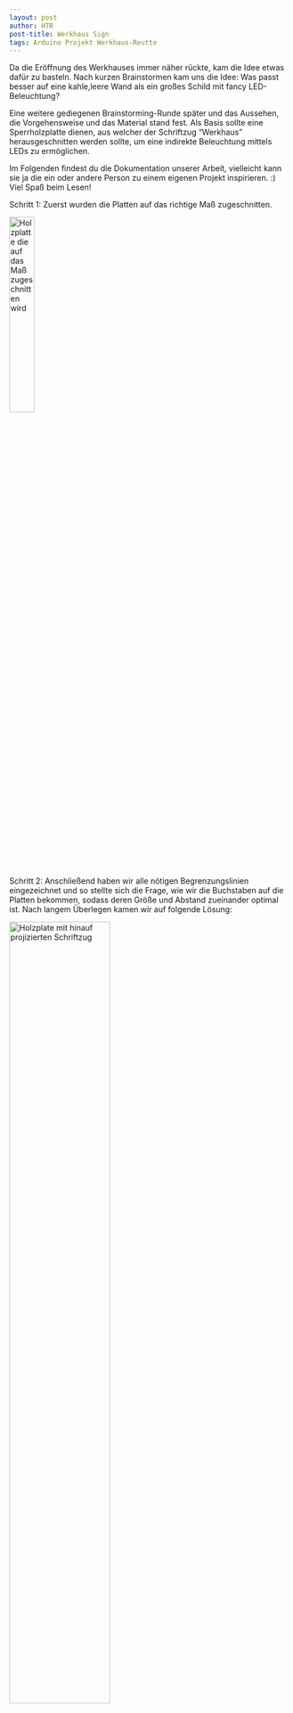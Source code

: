 ```yaml
---
layout: post
author: HTR
post-title: Werkhaus Sign
tags: Arduino Projekt Werkhaus-Reutte
---
```




Da die Eröffnung des Werkhauses immer näher rückte, kam die Idee etwas dafür zu basteln. Nach kurzen Brainstormen kam uns die Idee: Was passt besser auf eine kahle,leere Wand als ein großes Schild mit fancy LED-Beleuchtung?

Eine weitere gediegenen Brainstorming-Runde später und das Aussehen, die Vorgehensweise und das Material stand fest. Als Basis sollte eine Sperrholzplatte dienen, aus welcher der Schriftzug “Werkhaus” herausgeschnitten werden sollte, um eine indirekte Beleuchtung mittels LEDs zu ermöglichen.

Im Folgenden findest du die Dokumentation unserer Arbeit, vielleicht kann sie ja die ein oder andere Person zu einem eigenen Projekt inspirieren. :)
Viel Spaß beim Lesen!


Schritt 1: Zuerst wurden die Platten auf das richtige Maß zugeschnitten.

<img src="{{ layout.post_assets }}/mas-schneiden.jpg" class="picture_center" style = "width: 30%; height: auto;" alt="Holzplatte die auf das Maß zugeschnitten wird"/>

Schritt 2: Anschließend haben wir alle nötigen Begrenzungslinien eingezeichnet und so stellte sich die Frage, wie wir die Buchstaben auf die Platten bekommen, sodass deren Größe und Abstand zueinander optimal ist. Nach langem Überlegen kamen wir auf folgende Lösung:


<img src="{{ layout.post_assets }}/projektor.jpg" class="picture_center" style = "width: 60%; height: auto;" alt="Holzplate mit hinauf projizierten Schriftzug"/>

Schritt 3: Wir stellten die Platte vor einen Beamer und projizierten die Schrift gespiegelt auf die Platte. So war der Abstand zwischen den Buchstaben regelmäßig und wir konnten wie von einer Vorlage abzeichnen.
Der Schriftzug der im nächsten Bild zu sehen ist, besteht eigentlich aus 2 verschiedenen Schriftarten, da uns einige Buchstaben bei der jeweiligen Schriftart einfach nicht gefielen. Kurz gesagt, haben wir das beste der beiden Schriftarten vereint.

<img src="{{ layout.post_assets }}/ausschneiden.jpg" class="picture_center" style = "width: 40%; height: auto;" alt="Holzplatte wo die Buchstaben gerade ausgeschnitten werden"/>

Schritt 4: Danach ging es weiter mit dem Ausschneiden der Buchstaben. Nach einigen Stunden war die Arbeit dann endlich geschafft. Die Buchstaben waren ausgeschnitten und zu unserer Verwunderung brachen uns die unstabilen Stellen nicht weg. Hurray.

Schritt 5: Nun musste nur noch die Rückseite zusammengeschraubt und angemalt (ansonsten gäbe es zu wenig Kontrast) werden.

<br>

Glücklich mit dem Resultat, mussten wir nur noch den Transport ins Werkhaus organisieren und uns vor Ort um die Verkabelung kümmern.
Mithilfe einiger Freiwilliger des Werkhauses war jedoch auch dies kein Problem.

Im Werkhaus angekommen haben wir noch die WS2812 LED-Strips angebracht und mit Strom versorgt werden. Um die LEDs besser steuern zu können, haben wir sie noch mit einem entsprechendem Programm versorgt, womit das Projekt abgeschlossen war.

<img src="{{ layout.post_assets }}/sign_leuchten1.jpg" class="picture_center" style = "width: 50%; height: auto;" alt="Beleuchtetes Schild v1"/>
<img src="{{ layout.post_assets }}/sign_leuchten2.jpg" class="picture_center" style = "width: 50%; height: auto;" alt="Beleuchtetes Schild v2"/>

Mitwirkende Personen:
Alex, Bene, Jojo

